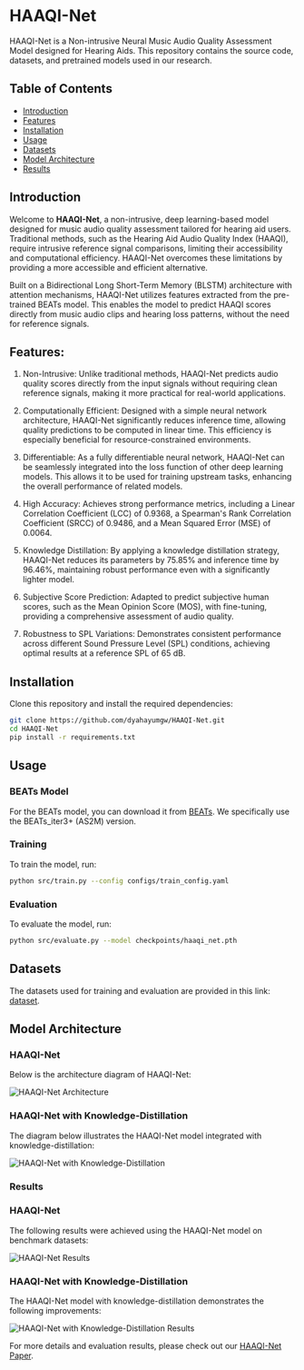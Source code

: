 # HAAQI-Net

HAAQI-Net is a Non-intrusive Neural Music Audio Quality Assessment Model designed for Hearing Aids. This repository contains the source code, datasets, and pretrained models used in our research.

## Table of Contents
- [Introduction](#introduction)
- [Features](#features)
- [Installation](#installation)
- [Usage](#usage)
- [Datasets](#datasets)
- [Model Architecture](#model-architecture)
- [Results](#results)
<!-- - [References](#references) -->

## Introduction
Welcome to **HAAQI-Net**, a non-intrusive, deep learning-based model designed for music audio quality assessment tailored for hearing aid users. Traditional methods, such as the Hearing Aid Audio Quality Index (HAAQI), require intrusive reference signal comparisons, limiting their accessibility and computational efficiency. HAAQI-Net overcomes these limitations by providing a more accessible and efficient alternative.

Built on a Bidirectional Long Short-Term Memory (BLSTM) architecture with attention mechanisms, HAAQI-Net utilizes features extracted from the pre-trained BEATs model. This enables the model to predict HAAQI scores directly from music audio clips and hearing loss patterns, without the need for reference signals.

## Features:
1. Non-Intrusive: Unlike traditional methods, HAAQI-Net predicts audio quality scores directly from the input signals without requiring clean reference signals, making it more practical for real-world applications.

2. Computationally Efficient: Designed with a simple neural network architecture, HAAQI-Net significantly reduces inference time, allowing quality predictions to be computed in linear time. This efficiency is especially beneficial for resource-constrained environments.

3. Differentiable: As a fully differentiable neural network, HAAQI-Net can be seamlessly integrated into the loss function of other deep learning models. This allows it to be used for training upstream tasks, enhancing the overall performance of related models.

4. High Accuracy: Achieves strong performance metrics, including a Linear Correlation Coefficient (LCC) of 0.9368, a Spearman's Rank Correlation Coefficient (SRCC) of 0.9486, and a Mean Squared Error (MSE) of 0.0064.

5. Knowledge Distillation: By applying a knowledge distillation strategy, HAAQI-Net reduces its parameters by 75.85% and inference time by 96.46%, maintaining robust performance even with a significantly lighter model.

6. Subjective Score Prediction: Adapted to predict subjective human scores, such as the Mean Opinion Score (MOS), with fine-tuning, providing a comprehensive assessment of audio quality.

7. Robustness to SPL Variations: Demonstrates consistent performance across different Sound Pressure Level (SPL) conditions, achieving optimal results at a reference SPL of 65 dB.

## Installation
Clone this repository and install the required dependencies:
```bash
git clone https://github.com/dyahayumgw/HAAQI-Net.git
cd HAAQI-Net
pip install -r requirements.txt
```

## Usage 

### BEATs Model
For the BEATs model, you can download it from [BEATs](https://github.com/microsoft/unilm/tree/master/beats). We specifically use the BEATs_iter3+ (AS2M) version.

### Training
To train the model, run:
```bash
python src/train.py --config configs/train_config.yaml
```

### Evaluation
To evaluate the model, run:
```bash
python src/evaluate.py --model checkpoints/haaqi_net.pth
```

## Datasets
The datasets used for training and evaluation are provided in this link: [dataset](https://t.ly/vLv29).

## Model Architecture

### HAAQI-Net
Below is the architecture diagram of HAAQI-Net:

![HAAQI-Net Architecture](images/HAAQI-Net.png)

### HAAQI-Net with Knowledge-Distillation
The diagram below illustrates the HAAQI-Net model integrated with knowledge-distillation:

![HAAQI-Net with Knowledge-Distillation](images/HAAQI-Net_distillBEATs.png)

### Results

### HAAQI-Net
The following results were achieved using the HAAQI-Net model on benchmark datasets:

![HAAQI-Net Results](images/HAAQI-Net_results.png)

### HAAQI-Net with Knowledge-Distillation
The HAAQI-Net model with knowledge-distillation demonstrates the following improvements:

![HAAQI-Net with Knowledge-Distillation Results](images/HAAQI-Net_distillBEATs_results.png)

For more details and evaluation results, please check out our [HAAQI-Net Paper](https://arxiv.org/abs/2401.01145).
